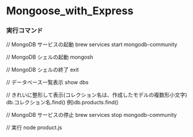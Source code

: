 # Mongoose_with_Express

### 実行コマンド

// MongoDB サービスの起動
brew services start mongodb-community

// MongoDB シェルの起動
mongosh

// MongoDB シェルの終了
exit

// データベース一覧表示
show dbs

// きれいに整形して表示(コレクション名は、作成したモデルの複数形小文字)
db.コレクション名.find()
例)db.products.find()

// MongoDB サービスの停止
brew services stop mongodb-community

// 実行
node product.js
